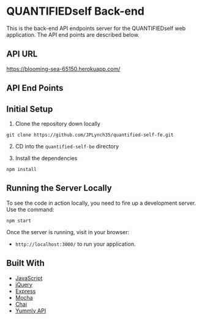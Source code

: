 # QUANTIFIEDself Back-end
This is the back-end API endpoints server for the QUANTIFIEDself web application.  The API end points are described below.

## API URL
https://blooming-sea-65150.herokuapp.com/

## API End Points


## Initial Setup

1. Clone the repository down locally

  ```
  git clone https://github.com/JPLynch35/quantified-self-fe.git
  ```
2. CD into the `quantified-self-be` directory

3. Install the dependencies

  ```
  npm install
  ```

## Running the Server Locally

To see the code in action locally, you need to fire up a development server. Use the command:

```
npm start
```

Once the server is running, visit in your browser:

* `http://localhost:3000/` to run your application.

## Built With

* [JavaScript](https://www.javascript.com/)
* [jQuery](https://jquery.com/)
* [Express](https://expressjs.com/)
* [Mocha](https://mochajs.org/)
* [Chai](https://chaijs.com/)
* [Yummly API](https://developer.yummly.com/)
